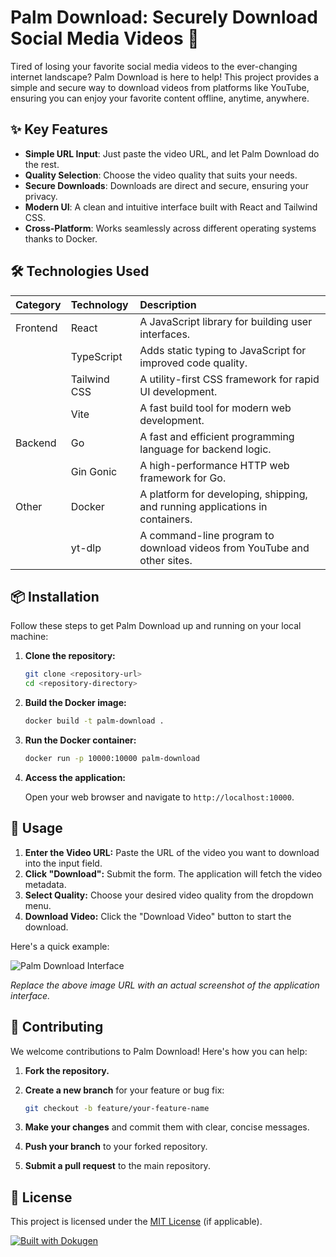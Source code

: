 # Palm Download: Securely Download Social Media Videos 🌴

Tired of losing your favorite social media videos to the ever-changing internet landscape? Palm Download is here to help! This project provides a simple and secure way to download videos from platforms like YouTube, ensuring you can enjoy your favorite content offline, anytime, anywhere.

## ✨ Key Features

-   **Simple URL Input**: Just paste the video URL, and let Palm Download do the rest.
-   **Quality Selection**: Choose the video quality that suits your needs.
-   **Secure Downloads**: Downloads are direct and secure, ensuring your privacy.
-   **Modern UI**: A clean and intuitive interface built with React and Tailwind CSS.
-   **Cross-Platform**: Works seamlessly across different operating systems thanks to Docker.

## 🛠️ Technologies Used

| Category    | Technology          | Description                                                              |
| :---------- | :------------------ | :----------------------------------------------------------------------- |
| Frontend    | React               | A JavaScript library for building user interfaces.                      |
|             | TypeScript          | Adds static typing to JavaScript for improved code quality.            |
|             | Tailwind CSS        | A utility-first CSS framework for rapid UI development.                |
|             | Vite                | A fast build tool for modern web development.                            |
| Backend     | Go                  | A fast and efficient programming language for backend logic.             |
|             | Gin Gonic           | A high-performance HTTP web framework for Go.                           |
| Other       | Docker              | A platform for developing, shipping, and running applications in containers. |
|             | yt-dlp              | A command-line program to download videos from YouTube and other sites. |

## 📦 Installation

Follow these steps to get Palm Download up and running on your local machine:

1.  **Clone the repository:**

    ```bash
    git clone <repository-url>
    cd <repository-directory>
    ```

2.  **Build the Docker image:**

    ```bash
    docker build -t palm-download .
    ```

3.  **Run the Docker container:**

    ```bash
    docker run -p 10000:10000 palm-download
    ```

4.  **Access the application:**

    Open your web browser and navigate to `http://localhost:10000`.

## 🚀 Usage

1.  **Enter the Video URL:** Paste the URL of the video you want to download into the input field.
2.  **Click "Download":** Submit the form. The application will fetch the video metadata.
3.  **Select Quality:** Choose your desired video quality from the dropdown menu.
4.  **Download Video:** Click the "Download Video" button to start the download.

Here's a quick example:

![Palm Download Interface](https://i.imgur.com/placeholder.png)

*Replace the above image URL with an actual screenshot of the application interface.*

## 🤝 Contributing

We welcome contributions to Palm Download! Here's how you can help:

1.  **Fork the repository.**
2.  **Create a new branch** for your feature or bug fix:

    ```bash
    git checkout -b feature/your-feature-name
    ```

3.  **Make your changes** and commit them with clear, concise messages.
4.  **Push your branch** to your forked repository.
5.  **Submit a pull request** to the main repository.

## 📜 License

This project is licensed under the [MIT License](LICENSE) (if applicable).

[![Built with Dokugen](https://img.shields.io/badge/Built%20with-Dokugen-brightgreen)](https://github.com/samueltuoyo15/Dokugen)
